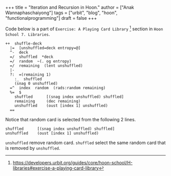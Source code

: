 +++
title = "Iteration and Recursion in Hoon."
author = ["Anak Wannaphaschaiyong"]
tags = ["urbit", "blog", "hoon", "functionalprogramming"]
draft = false
+++

Code below is a part of `Exercise: A Playing Card Library`&nbsp;[^fn:1] section in `Hoon School 7. Libraries`.

```hoon
++  shuffle-deck
  |=  [unshuffled=deck entropy=@]
  ^-  deck
  =/  shuffled  *deck
  =/  random  ~(. og entropy)
  =/  remaining  (lent unshuffled)
  |-
  ?:  =(remaining 1)
    :_  shuffled
    (snag 0 unshuffled)
  =^  index  random  (rads:random remaining)
  %=  $
    shuffled      [(snag index unshuffled) shuffled]
    remaining     (dec remaining)
    unshuffled    (oust [index 1] unshuffled)
  ==
```

Notice that random card is selected from the following 2 lines.

```hoon
shuffled      [(snag index unshuffled) shuffled]
unshuffled    (oust [index 1] unshuffled)
```

`unshuffled` remove random card.
`shuffled` select the same random card that is removed by `unshuffled`.

[^fn:1]: <https://developers.urbit.org/guides/core/hoon-school/H-libraries#exercise-a-playing-card-library>
